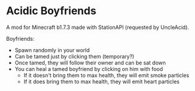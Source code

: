 # Acidic Boyfriends

A mod for Minecraft b1.7.3 made with StationAPI (requested by UncleAcid).

Boyfriends:
- Spawn randomly in your world
- Can be tamed just by clicking them (temporary?)
- Once tamed, they will follow their owner and can be sat down
- You can heal a tamed boyfriend by clicking on him with food
  - If it doesn't bring them to max health, they will emit smoke particles
  - If it does bring them to max health, they will emit heart particles